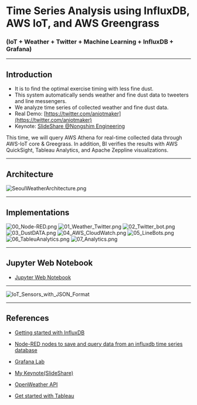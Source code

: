 # Time Series Analysis using InfluxDB, AWS IoT, and AWS Greengrass
### (IoT + Weather + Twitter + Machine Learning + InfluxDB + Grafana)

***

## Introduction
- It is to find the optimal exercise timing with less fine dust.
- This system automatically sends weather and fine dust data to tweeters and line messengers.
- We analyze time series of collected weather and fine dust data.
- Real Demo: [https://twitter.com/aniotmaker](https://twitter.com/aniotmaker)
- Keynote: [SlideShare @Nongshim Engineering](https://www.slideshare.net/StephenHaesungLee/aws-iot-aws-greengrass-for-time-series-analysis-english-ver)

This time, we will query AWS Athena for real-time collected data through AWS-IoT core & Greegrass.
In addition, BI verifies the results with AWS QuickSight, Tableau Analytics, and Apache Zeppline visualizations.

---

## Architecture
![SeoulWeatherArchitecture.png](https://raw.githubusercontent.com/leehaesung/seoul_weather_twitter_Analysis/master/01_files/SeoulWeatherArchitecture.png)

---

## Implementations
![00_Node-RED.png](https://raw.githubusercontent.com/leehaesung/seoul_weather_twitter_Analysis/master/01_files/00_Node-RED.png)
![01_Weather_Twitter.png](https://raw.githubusercontent.com/leehaesung/seoul_weather_twitter_Analysis/master/01_files/01_Weather_Twitter.png)
![02_Twitter_bot.png](https://raw.githubusercontent.com/leehaesung/seoul_weather_twitter_Analysis/master/01_files/02_Twitter_bot.png)
![03_DustDATA.png](https://raw.githubusercontent.com/leehaesung/seoul_weather_twitter_Analysis/master/01_files/03_DustDATA.png)
![04_AWS_CloudWatch.png](https://raw.githubusercontent.com/leehaesung/seoul_weather_twitter_Analysis/master/01_files/04_AWS_CloudWatch.png)
![05_LineBots.png](https://raw.githubusercontent.com/leehaesung/seoul_weather_twitter_Analysis/master/01_files/05_LineBots.png)
![06_TableuAnalytics.png](https://raw.githubusercontent.com/leehaesung/seoul_weather_twitter_Analysis/master/01_files/06_TableuAnalytics.png)
![07_Analytics.png](https://raw.githubusercontent.com/leehaesung/seoul_weather_twitter_Analysis/master/01_files/07_Analytics.png)

---

## Jupyter Web Notebook
 * [Jupyter Web Notebook](https://nbviewer.jupyter.org/github/leehaesung/seoul_weather_twitter_Analysis/blob/master/01_files/SeoulWeather_pm2p5c_csv.ipynb)

---

![IoT_Sensors_with_JSON_Format](https://raw.githubusercontent.com/leehaesung/seoul_weather_twitter_Analysis/master/01_files/IoT_Sensors_with_JSON_Format.png)

---

## References

* [Getting started with InfluxDB](https://docs.influxdata.com/influxdb/v1.7/introduction/getting-started)

* [Node-RED nodes to save and query data from an influxdb time series database](https://flows.nodered.org/node/node-red-contrib-influxdb)

* [Grafana Lab](https://grafana.com/)

* [My Keynote(SlideShare)](https://www.slideshare.net/StephenHaesungLee/aws-iot-aws-greengrass-for-time-series-analysis-english-ver)

* [OpenWeather API](https://openweathermap.org/)

* [Get started with Tableau](https://www.tableau.com/learn/get-started)


